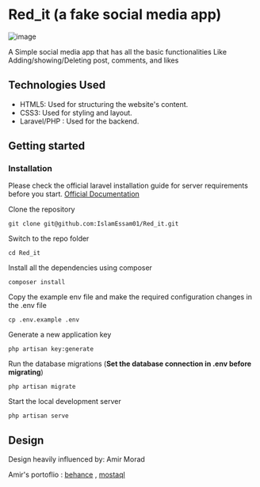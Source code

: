 # Red_it (a fake social media app)

![image](https://github.com/IslamEssam01/Red_it/assets/135740521/96344a08-a9d8-4ffc-8c06-e86d72674c02)

A Simple social media app that has all the basic functionalities 
Like Adding/showing/Deleting post, comments, and likes

## Technologies Used

- HTML5: Used for structuring the website's content.
- CSS3: Used for styling and layout.
- Laravel/PHP : Used for the backend.


## Getting started

### Installation

Please check the official laravel installation guide for server requirements before you start. [Official Documentation](https://laravel.com/docs/10.x/installation)


Clone the repository

    git clone git@github.com:IslamEssam01/Red_it.git

Switch to the repo folder

    cd Red_it

Install all the dependencies using composer

    composer install

Copy the example env file and make the required configuration changes in the .env file

    cp .env.example .env
    
Generate a new application key

    php artisan key:generate
    
Run the database migrations (**Set the database connection in .env before migrating**)

    php artisan migrate

Start the local development server

    php artisan serve



## Design
Design heavily influenced by: Amir Morad

Amir's portoflio : [behance](https://www.behance.net/AmirMoradMohammad) , [mostaql](https://mostaql.com/u/Amir69/portfolio)
